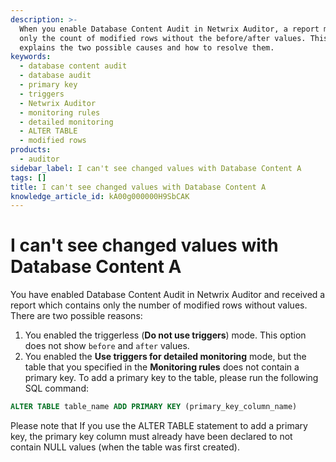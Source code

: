 ```yaml
---
description: >-
  When you enable Database Content Audit in Netwrix Auditor, a report may show
  only the count of modified rows without the before/after values. This article
  explains the two possible causes and how to resolve them.
keywords:
  - database content audit
  - database audit
  - primary key
  - triggers
  - Netwrix Auditor
  - monitoring rules
  - detailed monitoring
  - ALTER TABLE
  - modified rows
products:
  - auditor
sidebar_label: I can't see changed values with Database Content A
tags: []
title: I can't see changed values with Database Content A
knowledge_article_id: kA00g000000H9SbCAK
---
```


# I can't see changed values with Database Content A

You have enabled Database Content Audit in Netwrix Auditor and received a report which contains only the number of modified rows without values. There are two possible reasons:

1. You enabled the triggerless (**Do not use triggers**) mode. This option does not show `before` and `after` values.  
2. You enabled the **Use triggers for detailed monitoring** mode, but the table that you specified in the **Monitoring rules** does not contain a primary key. To add a primary key to the table, please run the following SQL command:

```sql
ALTER TABLE table_name ADD PRIMARY KEY (primary_key_column_name)
```

Please note that If you use the ALTER TABLE statement to add a primary key, the primary key column must already have been declared to not contain NULL values (when the table was first created).
